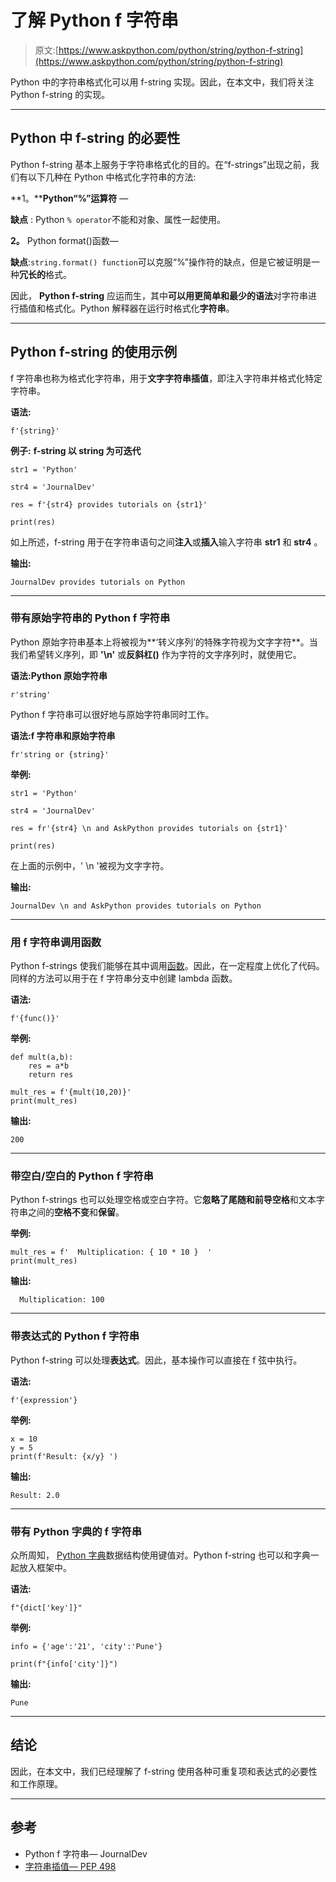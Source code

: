 # 了解 Python f 字符串

> 原文:[https://www.askpython.com/python/string/python-f-string](https://www.askpython.com/python/string/python-f-string)

Python 中的字符串格式化可以用 f-string 实现。因此，在本文中，我们将关注 Python f-string 的实现。

* * *

## Python 中 f-string 的必要性

Python f-string 基本上服务于字符串格式化的目的。在“f-strings”出现之前，我们有以下几种在 Python 中格式化字符串的方法:

**1。****Python“%”运算符** —

**缺点** : Python `% operator`不能和对象、属性一起使用。

**2。** Python format()函数—

**缺点**:`string.format() function`可以克服“%”操作符的缺点，但是它被证明是一种**冗长的**格式。

因此， **Python f-string** 应运而生，其中**可以用更简单和最少的语法**对字符串进行插值和格式化。Python 解释器在运行时格式化**字符串**。

* * *

## Python f-string 的使用示例

f 字符串也称为格式化字符串，用于**文字字符串插值**，即注入字符串并格式化特定字符串。

**语法:**

```
f'{string}'

```

**例子:** **f-string 以 string 为可迭代**

```
str1 = 'Python'

str4 = 'JournalDev'

res = f'{str4} provides tutorials on {str1}'

print(res)

```

如上所述，f-string 用于在字符串语句之间**注入**或**插入**输入字符串 **str1** 和 **str4** 。

**输出:**

```
JournalDev provides tutorials on Python

```

* * *

### 带有原始字符串的 Python f 字符串

Python 原始字符串基本上将被视为**‘转义序列’的特殊字符视为文字字符**。当我们希望转义序列，即 **'\n'** 或**反斜杠(\)** 作为字符的文字序列时，就使用它。

**语法:Python 原始字符串**

```
r'string'

```

Python f 字符串可以很好地与原始字符串同时工作。

**语法:f 字符串和原始字符串**

```
fr'string or {string}'

```

**举例:**

```
str1 = 'Python'

str4 = 'JournalDev'

res = fr'{str4} \n and AskPython provides tutorials on {str1}'

print(res)      

```

在上面的示例中，' \n '被视为文字字符。

**输出:**

```
JournalDev \n and AskPython provides tutorials on Python

```

* * *

### 用 f 字符串调用函数

Python f-strings 使我们能够在其中调用[函数](https://www.askpython.com/python/python-functions)。因此，在一定程度上优化了代码。同样的方法可以用于在 f 字符串分支中创建 lambda 函数。

**语法:**

```
f'{func()}'

```

**举例:**

```
def mult(a,b):
    res = a*b
    return res

mult_res = f'{mult(10,20)}'
print(mult_res)

```

**输出:**

```
200

```

* * *

### 带空白/空白的 Python f 字符串

Python f-strings 也可以处理空格或空白字符。它**忽略了尾随和前导空格**和文本字符串之间的**空格不变**和**保留**。

**举例:**

```
mult_res = f'  Multiplication: { 10 * 10 }  '
print(mult_res)

```

**输出:**

```
  Multiplication: 100  

```

* * *

### 带表达式的 Python f 字符串

Python f-string 可以处理**表达式**。因此，基本操作可以直接在 f 弦中执行。

**语法:**

```
f'{expression'}

```

**举例:**

```
x = 10
y = 5
print(f'Result: {x/y} ')

```

**输出:**

```
Result: 2.0 

```

* * *

### 带有 Python 字典的 f 字符串

众所周知， [Python 字典](https://www.askpython.com/python/dictionary)数据结构使用键值对。Python f-string 也可以和字典一起放入框架中。

**语法:**

```
f"{dict['key']}"

```

**举例:**

```
info = {'age':'21', 'city':'Pune'}

print(f"{info['city']}")

```

**输出:**

```
Pune

```

* * *

## 结论

因此，在本文中，我们已经理解了 f-string 使用各种可重复项和表达式的必要性和工作原理。

* * *

## 参考

*   Python f 字符串— JournalDev
*   [字符串插值— PEP 498](https://peps.python.org/pep-0498/)